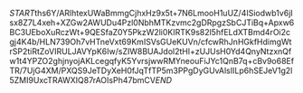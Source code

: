 $START$ths6Y/ARlhtexUWaBmmgCjhxHz9x5t+7N6LmooH1uUZ/4ISiodwb1v6jIsx8Z7L4xeh+XZGw2AWUDu4Pzl0NbhMTKzvmc2gDRpgzSbCJTiBq+Apxw6BC3UEboXuRczWt+9QESfaZ0Y5PkzW2li0KIRTK9s82l5hfELdXTBmd4rOi2cgj4K4b/HLN739Oh7vHTneVxt69KmISVsGUeKUVn/cfcwRhJnHGkfHdimgWtrSP2tiRtZoVIRULJAVYpK6Iw/sZIW8BUAJdol2tHl+zUJUsH0Yd4QnyNtzxnQfw1t4YPZO2ghjnyojAKLcegqfyK5YvrsjwwRMYneouFiJYc1QnB7q+cBv9o68EfTR/7UjG4XM/PXQS9JeTDyXeH0fJqTfTP5m3PPgDyGUvAlsIILp6hSEJeV1g2l5ZMI9UxcTRAWXIQ87rAOIsPh47bmCV$END$